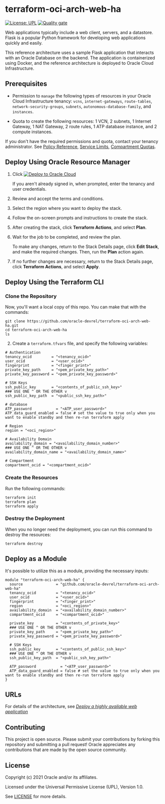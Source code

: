 # terraform-oci-arch-web-ha

[![License: UPL](https://img.shields.io/badge/license-UPL-green)](https://img.shields.io/badge/license-UPL-green) [![Quality gate](https://sonarcloud.io/api/project_badges/quality_gate?project=oracle-devrel_terraform-oci-arch-web-ha)](https://sonarcloud.io/dashboard?id=oracle-devrel_terraform-oci-arch-web-ha)

Web applications typically include a web client, servers, and a datastore. Flask is a popular Python framework for developing web applications quickly and easily.

This reference architecture uses a sample Flask application that interacts with an Oracle Database on the backend. The application is containerized using Docker, and the reference architecture is deployed to Oracle Cloud Infrastructure.

## Prerequisites

- Permission to `manage` the following types of resources in your Oracle Cloud Infrastructure tenancy: `vcns`, `internet-gateways`, `route-tables`, `network-security-groups`, `subnets`, `autonomous-database-family`, and `instances`.

- Quota to create the following resources: 1 VCN, 2 subnets, 1 Internet Gateway, 1 NAT Gateway, 2 route rules, 1 ATP database instance, and 2 compute instances.

If you don't have the required permissions and quota, contact your tenancy administrator. See [Policy Reference](https://docs.cloud.oracle.com/en-us/iaas/Content/Identity/Reference/policyreference.htm), [Service Limits](https://docs.cloud.oracle.com/en-us/iaas/Content/General/Concepts/servicelimits.htm), [Compartment Quotas](https://docs.cloud.oracle.com/iaas/Content/General/Concepts/resourcequotas.htm).

## Deploy Using Oracle Resource Manager

1. Click [![Deploy to Oracle Cloud](https://oci-resourcemanager-plugin.plugins.oci.oraclecloud.com/latest/deploy-to-oracle-cloud.svg)](https://cloud.oracle.com/resourcemanager/stacks/create?region=home&zipUrl=https://github.com/oracle-devrel/terraform-oci-arch-web-ha/releases/latest/download/terraform-oci-arch-web-ha-stack-latest.zip)

    If you aren't already signed in, when prompted, enter the tenancy and user credentials.

2. Review and accept the terms and conditions.

3. Select the region where you want to deploy the stack.

4. Follow the on-screen prompts and instructions to create the stack.

5. After creating the stack, click **Terraform Actions**, and select **Plan**.

6. Wait for the job to be completed, and review the plan.

    To make any changes, return to the Stack Details page, click **Edit Stack**, and make the required changes. Then, run the **Plan** action again.

7. If no further changes are necessary, return to the Stack Details page, click **Terraform Actions**, and select **Apply**. 

## Deploy Using the Terraform CLI

### Clone the Repository
Now, you'll want a local copy of this repo. You can make that with the commands:

    git clone https://github.com/oracle-devrel/terraform-oci-arch-web-ha.git
    cd terraform-oci-arch-web-ha
    ls

2. Create a `terraform.tfvars` file, and specify the following variables:

```
# Authentication
tenancy_ocid         = "<tenancy_ocid>"
user_ocid            = "<user_ocid>"
fingerprint          = "<finger_print>"
private_key_path     = "<pem_private_key_path>"
private_key_password = "<pem_private_key_password>"

# SSH Keys
ssh_public_key       = "<contents_of_public_ssh_key>"
### USE ONE ^ OR THE OTHER v
ssh_public_key_path  = "<public_ssh_key_path>"

# database
ATP_password           = "<ATP_user_password>"
ATP_data_guard_enabled = false # set the value to true only when you want to enable standby and then re-run terraform apply

# Region
region = "<oci_region>"

# Availability Domain 
availability_domain = "<availability_domain_number>"
### USE ONE ^ OR THE OTHER v
availability_domain_name = "<availability_domain_name>"

# Compartment
compartment_ocid = "<compartment_ocid>"
```

### Create the Resources
Run the following commands:

    terraform init
    terraform plan
    terraform apply

### Destroy the Deployment
When you no longer need the deployment, you can run this command to destroy the resources:

    terraform destroy

## Deploy as a Module
It's possible to utilize this as a module, providing the necessary inputs:

```
module "terraform-oci-arch-web-ha" {
  source               = "github.com/oracle-devrel/terraform-oci-arch-web-ha"
  tenancy_ocid         = "<tenancy_ocid>"
  user_ocid            = "<user_ocid>"
  fingerprint          = "<finger_print>"
  region               = "<oci_region>"
  availability_domain  = "<availability_domain_number>"
  compartment_ocid     = "<compartment_ocid>"
  
  private_key          = "<contents_of_private_key>"
  ### USE ONE ^ OR THE OTHER v
  private_key_path     = "<pem_private_key_path>"
  private_key_password = "<pem_private_key_password>"

  # SSH Keys
  ssh_public_key       = "<contents_of_public_ssh_key>"
  ### USE ONE ^ OR THE OTHER v
  ssh_public_key_path  = "<public_ssh_key_path>"

  ATP_password           = "<ATP_user_password>"
  ATP_data_guard_enabled = false # set the value to true only when you want to enable standby and then re-run terraform apply
}
```

## URLs
For details of the architecture, see [_Deploy a highly available web application_](https://docs.oracle.com/en/solutions/ha-web-app/index.html)

## Contributing
This project is open source.  Please submit your contributions by forking this repository and submitting a pull request!  Oracle appreciates any contributions that are made by the open source community.

## License
Copyright (c) 2021 Oracle and/or its affiliates.

Licensed under the Universal Permissive License (UPL), Version 1.0.

See [LICENSE](LICENSE) for more details.

